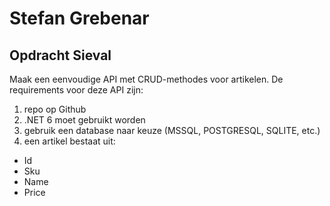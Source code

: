# Stefan Grebenar
## Opdracht Sieval

Maak een eenvoudige API met CRUD-methodes voor artikelen. De requirements voor deze API zijn:  
1. repo op Github  
2. .NET 6 moet gebruikt worden  
3. gebruik een database naar keuze (MSSQL, POSTGRESQL, SQLITE, etc.)  
4. een artikel bestaat uit:  
- Id  
- Sku  
- Name  
- Price  
